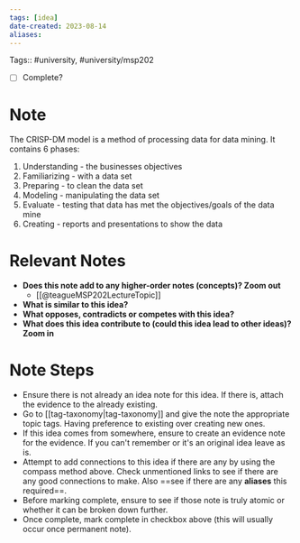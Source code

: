 ```yaml
---
tags: [idea]
date-created: 2023-08-14
aliases:
---
```

Tags:: #university, #university/msp202

- [ ] Complete?

# Note

The CRISP-DM model is a method of processing data for data mining. It contains 6 phases:
1. Understanding - the businesses objectives
2. Familiarizing - with a data set
3. Preparing - to clean the data set 
4. Modeling - manipulating the data set
5. Evaluate - testing that data has met the objectives/goals of the data mine
6. Creating - reports and presentations to show the data

# Relevant Notes

- **Does this note add to any higher-order notes (concepts)? Zoom out**
	- [[@teagueMSP202LectureTopic]]
- **What is similar to this idea?**
- **What opposes, contradicts or competes with this idea?**
- **What does this idea contribute to (could this idea lead to other ideas)? Zoom in**

# Note Steps

- Ensure there is not already an idea note for this idea. If there is, attach the evidence to the already existing.
- Go to [[tag-taxonomy|tag-taxonomy]] and give the note the appropriate topic tags. Having preference to existing over creating new ones.
- If this idea comes from somewhere, ensure to create an evidence note for the evidence. If you can't remember or it's an original idea leave as is.
- Attempt to add connections to this idea if there are any by using the compass method above. Check unmentioned links to see if there are any good connections to make. Also ==see if there are any **aliases** this required==.
- Before marking complete, ensure to see if those note is truly atomic or whether it can be broken down further.
- Once complete, mark complete in checkbox above (this will usually occur once permanent note).